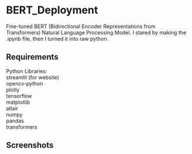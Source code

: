 # BERT_Deployment
Fine-tuned BERT (Bidirectional Encoder Representations from Transformers) Natural Language Processing Model. I stared by making the .ipynb file, then I turned it into raw python.

## Requirements
Python Libraries:</br>
streamlit (for website)</br>
opencv-python</br>
plotly</br>
tensorflow</br>
matplotlib</br>
altair</br>
numpy</br>
pandas</br>
transformers</br>

## Screenshots

